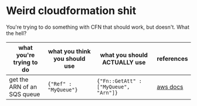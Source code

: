 # Weird cloudformation shit

You're trying to do something with CFN that should work, but doesn't. What the hell?

what you're trying to do | what you think you should use | what you should ACTUALLY use | references
--- | --- | --- | ---
get the ARN of an SQS queue | `{"Ref" : "MyQueue"}` | `{"Fn::GetAtt" : ["MyQueue", "Arn"]}` | [aws docs](https://docs.aws.amazon.com/AWSCloudFormation/latest/UserGuide/aws-properties-sqs-queues.html#aws-properties-sqs-queues-return-values)
